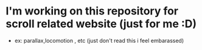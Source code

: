 # I'm working on this repository for scroll related website **(just for me :D)**

* ex: parallax,locomotion , etc (just don't read this i feel embarassed)